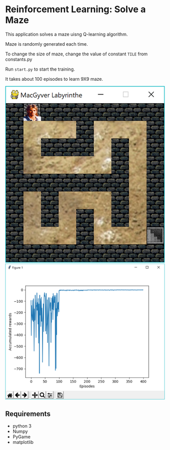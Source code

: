# Reinforcement Learning: Solve a Maze
This application solves a maze uisng Q-learning algorithm.

Maze is randomly generated each time.

To change the size of maze, change the value of constant `TILE` from constants.py

Run `start.py` to start the training.

It takes about 100 episodes to learn 9X9 maze.

![screenshot](/images/maze.png "Maze")
![Graph](/images/rewards.png "Acummulated rewards per epidsodes")

## Requirements
- python 3
- Numpy
- PyGame
- matplotlib

